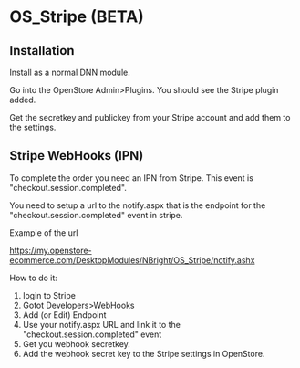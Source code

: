 # OS_Stripe  (BETA)

## Installation

Install as a normal DNN module.

Go into the OpenStore Admin>Plugins.  You should see the Stripe plugin added.

Get the secretkey and publickey from your Stripe account and add them to the settings.


## Stripe WebHooks (IPN)

To complete the order you need an IPN from Stripe.  This event is "checkout.session.completed".

You need to setup a url to the notify.aspx that is the endpoint for the "checkout.session.completed" event in stripe.

Example of the url

https://my.openstore-ecommerce.com/DesktopModules/NBright/OS_Stripe/notify.ashx



How to do it: 

1. login to Stripe
2. Gotot Developers>WebHooks
3. Add (or Edit) Endpoint
4. Use your notify.aspx URL and link it to the "checkout.session.completed" event
5. Get you webhook secretkey. 
6. Add the webhook secret key to the Stripe settings in OpenStore.
